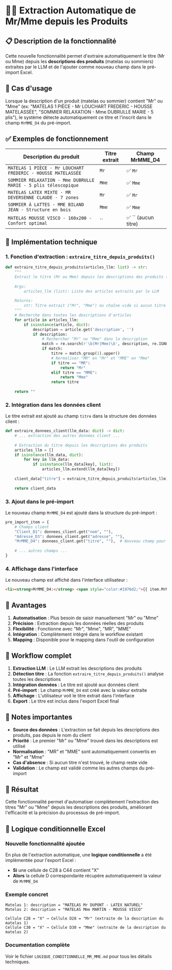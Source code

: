 # 🧑‍💼 Extraction Automatique de Mr/Mme depuis les Produits

## 📋 Description de la fonctionnalité

Cette nouvelle fonctionnalité permet d'extraire automatiquement le titre (Mr ou Mme) depuis les **descriptions des produits** (matelas ou sommiers) extraites par le LLM et de l'ajouter comme nouveau champ dans le pré-import Excel.

## 🎯 Cas d'usage

Lorsque la description d'un produit (matelas ou sommier) contient "Mr" ou "Mme" (ex: "MATELAS 1 PIÈCE - Mr LOUCHART FREDERIC - HOUSSE MATELASSÉE", "SOMMIER RELAXATION - Mme DUBRULLE MARIE - 5 plis"), le système détecte automatiquement ce titre et l'inscrit dans le champ `MrMME_D4` du pré-import.

## ✅ Exemples de fonctionnement

| Description du produit | Titre extrait | Champ MrMME_D4 |
|----------------------|---------------|----------------|
| `MATELAS 1 PIÈCE - Mr LOUCHART FREDERIC - HOUSSE MATELASSÉE` | `Mr` | ✅ `Mr` |
| `SOMMIER RELAXATION - Mme DUBRULLE MARIE - 5 plis télescopique` | `Mme` | ✅ `Mme` |
| `MATELAS LATEX MIXTE - MR DEVERSENNE CLAUDE - 7 zones` | `Mr` | ✅ `Mr` |
| `SOMMIER À LATTES - MME BILAND JEAN - Structure en bois` | `Mme` | ✅ `Mme` |
| `MATELAS MOUSSE VISCO - 160x200 - Confort optimal` | `` | ✅ `` (aucun titre) |

## 🔧 Implémentation technique

### 1. **Fonction d'extraction** : `extraire_titre_depuis_produits()`

```python
def extraire_titre_depuis_produits(articles_llm: list) -> str:
    """
    Extrait le titre (Mr ou Mme) depuis les descriptions des produits (matelas/sommiers)
    
    Args:
        articles_llm (list): Liste des articles extraits par le LLM
        
    Returns:
        str: Titre extrait ("Mr", "Mme") ou chaîne vide si aucun titre trouvé
    """
    # Recherche dans toutes les descriptions d'articles
    for article in articles_llm:
        if isinstance(article, dict):
            description = article.get('description', '')
            if description:
                # Rechercher "Mr" ou "Mme" dans la description
                match = re.search(r'\b(Mr|Mme)\b', description, re.IGNORECASE)
                if match:
                    titre = match.group(1).upper()
                    # Normaliser "MR" en "Mr" et "MME" en "Mme"
                    if titre == "MR":
                        return "Mr"
                    elif titre == "MME":
                        return "Mme"
                    return titre
    
    return ""
```

### 2. **Intégration dans les données client**

Le titre extrait est ajouté au champ `titre` dans la structure des données client :

```python
def extraire_donnees_client(llm_data: dict) -> dict:
    # ... extraction des autres données client ...
    
    # Extraction du titre depuis les descriptions des produits
    articles_llm = []
    if isinstance(llm_data, dict):
        for key in llm_data:
            if isinstance(llm_data[key], list):
                articles_llm.extend(llm_data[key])
    
    client_data["titre"] = extraire_titre_depuis_produits(articles_llm)
    
    return client_data
```

### 3. **Ajout dans le pré-import**

Le nouveau champ `MrMME_D4` est ajouté dans la structure du pré-import :

```python
pre_import_item = {
    # Champs client
    "Client_D1": donnees_client.get("nom", ""),
    "Adresse_D3": donnees_client.get("adresse", ""),
    "MrMME_D4": donnees_client.get("titre", ""),  # Nouveau champ pour Mr/Mme
    
    # ... autres champs ...
}
```

### 4. **Affichage dans l'interface**

Le nouveau champ est affiché dans l'interface utilisateur :

```html
<li><strong>MrMME_D4:</strong> <span style="color:#1976d2;">{{ item.MrMME_D4 }}</span></li>
```

## 🎯 Avantages

1. **Automatisation** : Plus besoin de saisir manuellement "Mr" ou "Mme"
2. **Précision** : Extraction depuis les données réelles des produits
3. **Flexibilité** : Fonctionne avec "Mr", "Mme", "MR", "MME"
4. **Intégration** : Complètement intégré dans le workflow existant
5. **Mapping** : Disponible pour le mapping dans l'outil de configuration

## 🔄 Workflow complet

1. **Extraction LLM** : Le LLM extrait les descriptions des produits
2. **Détection titre** : La fonction `extraire_titre_depuis_produits()` analyse toutes les descriptions
3. **Intégration données** : Le titre est ajouté aux données client
4. **Pré-import** : Le champ `MrMME_D4` est créé avec la valeur extraite
5. **Affichage** : L'utilisateur voit le titre extrait dans l'interface
6. **Export** : Le titre est inclus dans l'export Excel final

## 📝 Notes importantes

- **Source des données** : L'extraction se fait depuis les descriptions des produits, pas depuis le nom du client
- **Priorité** : Le premier "Mr" ou "Mme" trouvé dans les descriptions est utilisé
- **Normalisation** : "MR" et "MME" sont automatiquement convertis en "Mr" et "Mme"
- **Cas d'absence** : Si aucun titre n'est trouvé, le champ reste vide
- **Validation** : Le champ est validé comme les autres champs du pré-import

## 🎉 Résultat

Cette fonctionnalité permet d'automatiser complètement l'extraction des titres "Mr" ou "Mme" depuis les descriptions des produits, améliorant l'efficacité et la précision du processus de pré-import.

## 🔄 Logique conditionnelle Excel

### **Nouvelle fonctionnalité ajoutée**
En plus de l'extraction automatique, une **logique conditionnelle** a été implémentée pour l'export Excel :

- **Si** une cellule de C28 à C44 contient "X"
- **Alors** la cellule D correspondante récupère automatiquement la valeur de `MrMME_D4`

### **Exemple concret**
```
Matelas 1: description = "MATELAS Mr DUPONT - LATEX NATUREL"
Matelas 2: description = "MATELAS Mme MARTIN - MOUSSE VISCO"

Cellule C28 = "X" → Cellule D28 = "Mr" (extraite de la description du matelas 1)
Cellule C30 = "X" → Cellule D30 = "Mme" (extraite de la description du matelas 2)
```

### **Documentation complète**
Voir le fichier `LOGIQUE_CONDITIONNELLE_MR_MME.md` pour tous les détails techniques. 